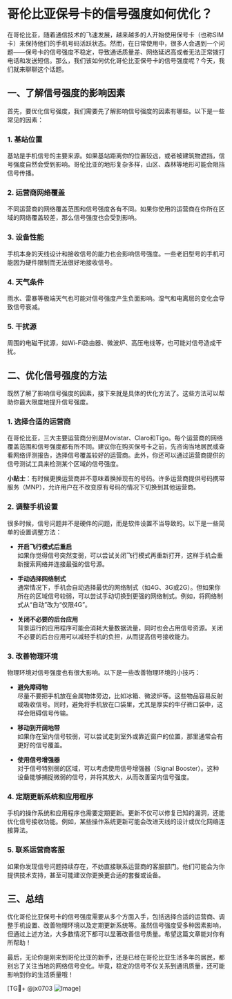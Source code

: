 # 哥伦比亚保号卡的信号强度如何优化？

在哥伦比亚，随着通信技术的飞速发展，越来越多的人开始使用保号卡（也称SIM卡）来保持他们的手机号码活跃状态。然而，在日常使用中，很多人会遇到一个问题——保号卡的信号强度不稳定，导致通话质量差、网络延迟高或者无法正常拨打电话和发送短信。那么，我们该如何优化哥伦比亚保号卡的信号强度呢？今天，我们就来聊聊这个话题。

## 一、了解信号强度的影响因素

首先，要优化信号强度，我们需要先了解影响信号强度的因素有哪些。以下是一些常见的因素：

### 1. **基站位置**
   基站是手机信号的主要来源。如果基站距离你的位置较远，或者被建筑物遮挡，信号强度自然会受到影响。哥伦比亚的地形复杂多样，山区、森林等地形可能会阻挡信号传播。

### 2. **运营商网络覆盖**
   不同运营商的网络覆盖范围和信号强度各有不同。如果你使用的运营商在你所在区域的网络覆盖较差，那么信号强度也会受到影响。

### 3. **设备性能**
   手机本身的天线设计和接收信号的能力也会影响信号强度。一些老旧型号的手机可能因为硬件限制而无法很好地接收信号。

### 4. **天气条件**
   雨水、雷暴等极端天气也可能对信号强度产生负面影响。湿气和电离层的变化会导致信号衰减。

### 5. **干扰源**
   周围的电磁干扰源，如Wi-Fi路由器、微波炉、高压电线等，也可能对信号造成干扰。

## 二、优化信号强度的方法

既然了解了影响信号强度的因素，接下来就是具体的优化方法了。这些方法可以帮助你最大限度地提升信号强度。

### 1. **选择合适的运营商**
   在哥伦比亚，三大主要运营商分别是Movistar、Claro和Tigo。每个运营商的网络覆盖范围和信号强度都有所不同。建议你在购买保号卡之前，先咨询当地居民或查看网络评测报告，选择信号覆盖较好的运营商。此外，你还可以通过运营商提供的信号测试工具来检测某个区域的信号强度。

   **小贴士**：有时候更换运营商并不意味着换掉现有的号码。许多运营商提供号码携带服务（MNP），允许用户在不改变原有号码的情况下切换到其他运营商。

### 2. **调整手机设置**
   很多时候，信号问题并不是硬件的问题，而是软件设置不当导致的。以下是一些简单的设置调整方法：

   - **开启飞行模式后重启**  
     如果你觉得信号突然变弱，可以尝试关闭飞行模式再重新打开，这样手机会重新搜索网络并连接最强的信号源。
   
   - **手动选择网络制式**  
     通常情况下，手机会自动选择最优的网络制式（如4G、3G或2G）。但如果你所在的区域信号较弱，可以尝试手动切换到更强的网络制式。例如，将网络制式从“自动”改为“仅限4G”。

   - **关闭不必要的后台应用**  
     背景运行的应用程序可能会消耗大量数据流量，同时也会占用信号资源。关闭不必要的后台应用可以减轻手机的负担，从而提高信号接收能力。

### 3. **改善物理环境**
   物理环境对信号强度也有很大影响。以下是一些改善物理环境的小技巧：

   - **避免障碍物**  
     尽量不要把手机放在金属物体旁边，比如冰箱、微波炉等。这些物品容易反射或吸收信号。同时，避免将手机放在口袋里，尤其是厚实的牛仔裤口袋中，这样会阻碍信号传输。

   - **移动到开阔地带**  
     如果你在室内信号较弱，可以尝试走到室外或靠近窗户的位置，那里通常会有更好的信号覆盖。

   - **使用信号增强器**  
     对于信号特别弱的区域，可以考虑使用信号增强器（Signal Booster）。这种设备能够捕捉微弱的信号，并将其放大，从而改善室内信号强度。

### 4. **定期更新系统和应用程序**
   手机的操作系统和应用程序也需要定期更新。更新不仅可以修复已知的漏洞，还能优化信号接收功能。例如，某些操作系统更新可能会改进天线的设计或优化网络连接算法。

### 5. **联系运营商客服**
   如果你发现信号问题持续存在，不妨直接联系运营商的客服部门。他们可能会为你提供技术支持，甚至可能建议你更换更合适的套餐或设备。

## 三、总结

优化哥伦比亚保号卡的信号强度需要从多个方面入手，包括选择合适的运营商、调整手机设置、改善物理环境以及定期更新系统等。虽然信号强度受多种因素影响，但通过上述方法，大多数情况下都可以显著改善信号质量。希望这篇文章能对你有所帮助！

最后，无论你是刚来到哥伦比亚的新手，还是已经在哥伦比亚生活多年的居民，都别忘了关注当地的网络信号变化。毕竟，稳定的信号不仅关系到通讯质量，还可能影响到你的生活质量哦！

[TG💪+ @jx0703 ![Image](https://github.com/user-attachments/assets/dbca1d08-cadb-493c-b0ec-ad6f7a83f270)]